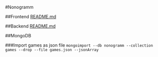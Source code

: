 #Nonogramm

##Frontend
[README.md](./frontend/README.md)

##Backend
[README.md](./backend/README.md)

##MongoDB

###Import games as json file
`mongoimport --db nonogramm --collection games --drop --file games.json --jsonArray`